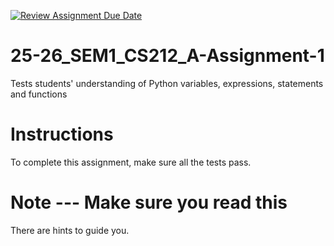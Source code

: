 [![Review Assignment Due Date](https://classroom.github.com/assets/deadline-readme-button-22041afd0340ce965d47ae6ef1cefeee28c7c493a6346c4f15d667ab976d596c.svg)](https://classroom.github.com/a/0GQ-HAle)
# 25-26_SEM1_CS212_A-Assignment-1

Tests students' understanding of Python variables, expressions, statements and functions

# Instructions

To complete this assignment, make sure all the tests pass.

# Note --- Make sure you read this

There are hints to guide you.
